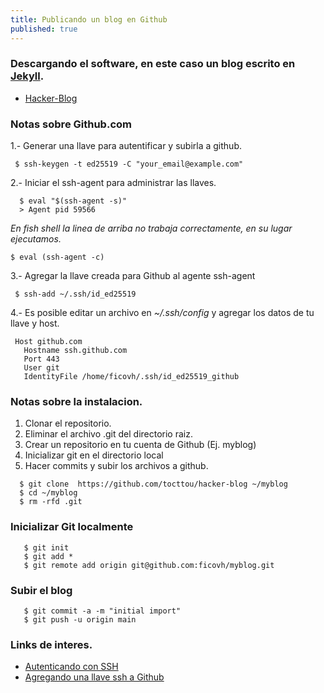 ```yaml
---
title: Publicando un blog en Github
published: true
---
```


### Descargando el software, en este caso un blog escrito en [Jekyll](https://www.jekyllrb.com).

* [Hacker-Blog](https://github.com/tocttou/hacker-blog)

### Notas sobre Github.com

1.- Generar una llave para autentificar y subirla a github.

 ```
  $ ssh-keygen -t ed25519 -C "your_email@example.com"

 ```

2.- Iniciar el ssh-agent para administrar las llaves.
 ```
   $ eval "$(ssh-agent -s)"
   > Agent pid 59566
  ```
 _En fish shell la linea de arriba no trabaja correctamente, en su lugar ejecutamos._

   ```
   $ eval (ssh-agent -c)
   ```

3.- Agregar la llave creada para Github al agente ssh-agent

 ```
  $ ssh-add ~/.ssh/id_ed25519
 ```

4.- Es posible editar un archivo en _~/.ssh/config_ y agregar los datos de tu llave y host.

 ```
  Host github.com
    Hostname ssh.github.com
    Port 443
    User git
    IdentityFile /home/ficovh/.ssh/id_ed25519_github
 ```

### Notas sobre la instalacion.

1. Clonar el repositorio.
2. Eliminar el archivo .git del directorio raiz.
3. Crear un repositorio en tu cuenta de Github (Ej. myblog)
4. Inicializar git en el directorio local
5. Hacer commits y subir los archivos a github.

```shell
  $ git clone  https://github.com/tocttou/hacker-blog ~/myblog
  $ cd ~/myblog
  $ rm -rfd .git
```
### Inicializar Git localmente

```
   $ git init
   $ git add *
   $ git remote add origin git@github.com:ficovh/myblog.git
```

### Subir el blog

 ```
    $ git commit -a -m "initial import"
    $ git push -u origin main
```

### Links de interes.
 * [Autenticando con SSH](https://docs.github.com/en/authentication/connecting-to-github-with-ssh/generating-a-new-ssh-key-and-adding-it-to-the-ssh-agent)
 * [Agregando una llave ssh a Github](https://docs.github.com/en/authentication/connecting-to-github-with-ssh/adding-a-new-ssh-key-to-your-github-account)


